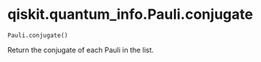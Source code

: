 # qiskit.quantum\_info.Pauli.conjugate

`Pauli.conjugate()`

Return the conjugate of each Pauli in the list.
